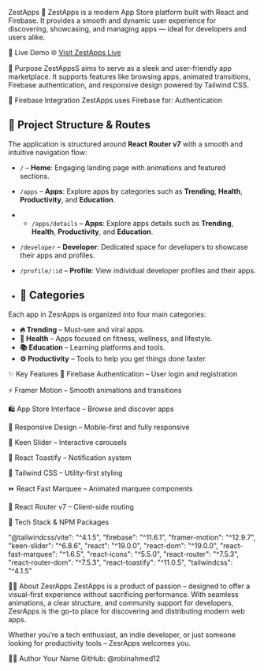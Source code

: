 ZestApps 📱
ZestApps is a modern App Store platform built with React and Firebase. It provides a smooth and dynamic user experience for discovering, showcasing, and managing apps — ideal for developers and users alike.



🚀 Live Demo
🌐 [Visit ZestApps Live](https://zestapps.netlify.app/)





🎯 Purpose
ZestAppsS aims to serve as a sleek and user-friendly app marketplace. It supports features like browsing apps, animated transitions, Firebase authentication, and responsive design powered by Tailwind CSS.






🔐 Firebase Integration
ZestApps uses Firebase for:
Authentication







## 📁 Project Structure & Routes

The application is structured around **React Router v7** with a smooth and intuitive navigation flow:

- `/` – **Home**: Engaging landing page with animations and featured sections.
- `/apps` – **Apps**: Explore apps by categories such as **Trending**, **Health**, **Productivity**, and **Education**.
- - `/apps/details` – **Apps**: Explore apps  details such as **Trending**, **Health**, **Productivity**, and **Education**.
- `/developer` – **Developer**: Dedicated space for developers to showcase their apps and profiles.
- `/profile/:id` – **Profile**: View individual developer profiles and their apps.







- ## 🧠 Categories

Each app in ZesrApps is organized into four main categories:
- **🔥 Trending** – Must-see and viral apps.
- **💪 Health** – Apps focused on fitness, wellness, and lifestyle.
- **📚 Education** – Learning platforms and tools.
- **⚙️ Productivity** – Tools to help you get things done faster.








✨ Key Features
🔐 Firebase Authentication – User login and registration

⚡ Framer Motion – Smooth animations and transitions

🛍️ App Store Interface – Browse and discover apps

📱 Responsive Design – Mobile-first and fully responsive

🚀 Keen Slider – Interactive carousels

📢 React Toastify – Notification system

💨 Tailwind CSS – Utility-first styling

⏩ React Fast Marquee – Animated marquee components

🔄 React Router v7 – Client-side routing 








🧰 Tech Stack & NPM Packages

"@tailwindcss/vite": "^4.1.5",
"firebase": "^11.6.1",
"framer-motion": "^12.9.7",
"keen-slider": "^6.8.6",
"react": "^19.0.0",
"react-dom": "^19.0.0",
"react-fast-marquee": "^1.6.5",
"react-icons": "^5.5.0",
"react-router": "^7.5.3",
"react-router-dom": "^7.5.3",
"react-toastify": "^11.0.5",
"tailwindcss": "^4.1.5"







👨‍💻 About ZesrApps
ZestApps is a product of passion – designed to offer a visual-first experience without sacrificing performance. With seamless animations, a clear structure, and community support for developers, ZesrApps is the go-to place for discovering and distributing modern web apps.

Whether you’re a tech enthusiast, an indie developer, or just someone looking for productivity tools – ZesrApps welcomes you.







🧑‍💻 Author
Your Name
GitHub: @robinahmed12
